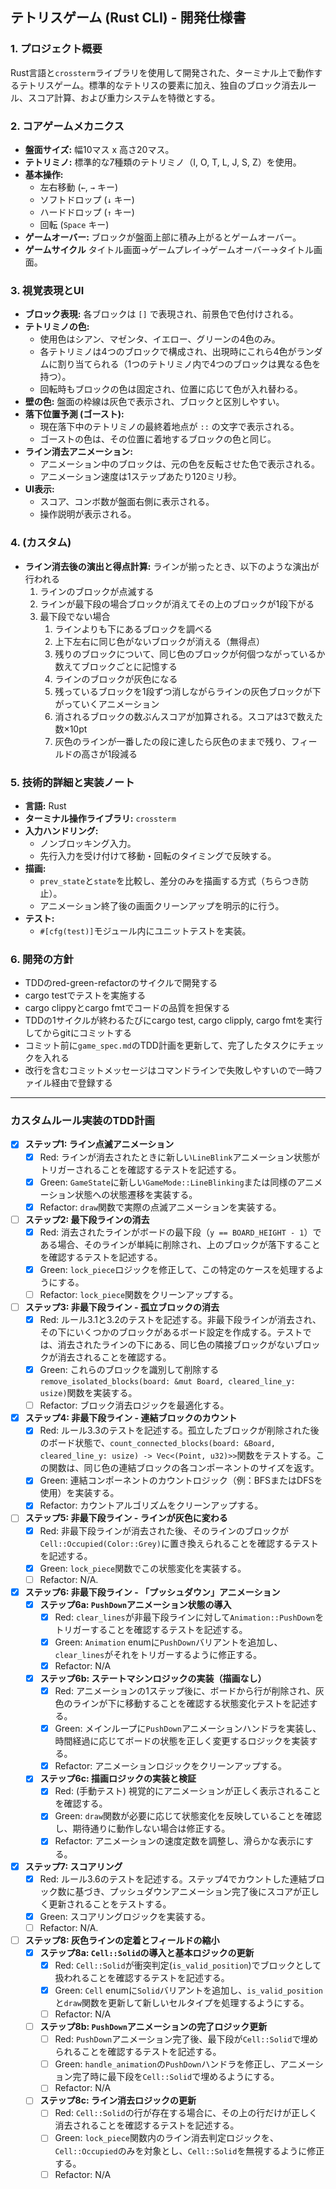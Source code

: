 ## テトリスゲーム (Rust CLI) - 開発仕様書

### 1. プロジェクト概要

Rust言語と`crossterm`ライブラリを使用して開発された、ターミナル上で動作するテトリスゲーム。標準的なテトリスの要素に加え、独自のブロック消去ルール、スコア計算、および重力システムを特徴とする。

### 2. コアゲームメカニクス

*   **盤面サイズ:** 幅10マス x 高さ20マス。
*   **テトリミノ:** 標準的な7種類のテトリミノ（I, O, T, L, J, S, Z）を使用。
*   **基本操作:**
    *   左右移動 (`←`, `→` キー)
    *   ソフトドロップ (`↓` キー)
    *   ハードドロップ (`↑` キー)
    *   回転 (`Space` キー)
*   **ゲームオーバー:** ブロックが盤面上部に積み上がるとゲームオーバー。
*   **ゲームサイクル** タイトル画面→ゲームプレイ→ゲームオーバー→タイトル画面。

### 3. 視覚表現とUI

*   **ブロック表現:** 各ブロックは `[]` で表現され、前景色で色付けされる。
*   **テトリミノの色:**
    *   使用色はシアン、マゼンタ、イエロー、グリーンの4色のみ。
    *   各テトリミノは4つのブロックで構成され、出現時にこれら4色がランダムに割り当てられる（1つのテトリミノ内で4つのブロックは異なる色を持つ）。
    *   回転時もブロックの色は固定され、位置に応じて色が入れ替わる。
*   **壁の色:** 盤面の枠線は灰色で表示され、ブロックと区別しやすい。
*   **落下位置予測 (ゴースト):**
    *   現在落下中のテトリミノの最終着地点が `::` の文字で表示される。
    *   ゴーストの色は、その位置に着地するブロックの色と同じ。
*   **ライン消去アニメーション:**
    *   アニメーション中のブロックは、元の色を反転させた色で表示される。
    *   アニメーション速度は1ステップあたり120ミリ秒。
*   **UI表示:**
    *   スコア、コンボ数が盤面右側に表示される。
    *   操作説明が表示される。

### 4.  (カスタム)

*   **ライン消去後の演出と得点計算:** ラインが揃ったとき、以下のような演出が行われる
    1. ラインのブロックが点滅する
    2. ラインが最下段の場合ブロックが消えてその上のブロックが1段下がる
    3. 最下段でない場合
        1. ラインよりも下にあるブロックを調べる
        2. 上下左右に同じ色がないブロックが消える（無得点）
        3. 残りのブロックについて、同じ色のブロックが何個つながっているか数えてブロックごとに記憶する
        4. ラインのブロックが灰色になる
        5. 残っているブロックを1段ずつ消しながらラインの灰色ブロックが下がっていくアニメーション
        6. 消されるブロックの数ぶんスコアが加算される。スコアは3で数えた数×10pt
        7. 灰色のラインが一番したの段に達したら灰色のままで残り、フィールドの高さが1段減る

### 5. 技術的詳細と実装ノート

*   **言語:** Rust
*   **ターミナル操作ライブラリ:** `crossterm`
*   **入力ハンドリング:**
    *   ノンブロッキング入力。
    *   先行入力を受け付けて移動・回転のタイミングで反映する。
*   **描画:**
    *   `prev_state`と`state`を比較し、差分のみを描画する方式（ちらつき防止）。
    *   アニメーション終了後の画面クリーンアップを明示的に行う。
*   **テスト:**
    *   `#[cfg(test)]`モジュール内にユニットテストを実装。

### 6. 開発の方針

*    TDDのred-green-refactorのサイクルで開発する
*    cargo testでテストを実施する
*    cargo clippyとcargo fmtでコードの品質を担保する
*    TDDの1サイクルが終わるたびにcargo test, cargo clipply, cargo fmtを実行してからgitにコミットする
*    コミット前に`game_spec.md`のTDD計画を更新して、完了したタスクにチェックを入れる
*    改行を含むコミットメッセージはコマンドラインで失敗しやすいので一時ファイル経由で登録する


---

### カスタムルール実装のTDD計画

- [x] **ステップ1: ライン点滅アニメーション**
    - [x] Red: ラインが消去されたときに新しい`LineBlink`アニメーション状態がトリガーされることを確認するテストを記述する。
    - [x] Green: `GameState`に新しい`GameMode::LineBlinking`または同様のアニメーション状態への状態遷移を実装する。
    - [x] Refactor: `draw`関数で実際の点滅アニメーションを実装する。

- [ ] **ステップ2: 最下段ラインの消去**
    - [x] Red: 消去されたラインがボードの最下段（`y == BOARD_HEIGHT - 1`）である場合、そのラインが単純に削除され、上のブロックが落下することを確認するテストを記述する。
    - [x] Green: `lock_piece`ロジックを修正して、この特定のケースを処理するようにする。
    - [ ] Refactor: `lock_piece`関数をクリーンアップする。

- [ ] **ステップ3: 非最下段ライン - 孤立ブロックの消去**
    - [x] Red: ルール3.1と3.2のテストを記述する。非最下段ラインが消去され、その下にいくつかのブロックがあるボード設定を作成する。テストでは、消去されたラインの下にある、同じ色の隣接ブロックがないブロックが消去されることを確認する。
    - [x] Green: これらのブロックを識別して削除する`remove_isolated_blocks(board: &mut Board, cleared_line_y: usize)`関数を実装する。
    - [ ] Refactor: ブロック消去ロジックを最適化する。

- [x] **ステップ4: 非最下段ライン - 連結ブロックのカウント**
    - [x] Red: ルール3.3のテストを記述する。孤立したブロックが削除された後のボード状態で、`count_connected_blocks(board: &Board, cleared_line_y: usize) -> Vec<(Point, u32)>>`関数をテストする。この関数は、同じ色の連結ブロックの各コンポーネントのサイズを返す。
    - [x] Green: 連結コンポーネントのカウントロジック（例：BFSまたはDFSを使用）を実装する。
    - [x] Refactor: カウントアルゴリズムをクリーンアップする。

- [ ] **ステップ5: 非最下段ライン - ラインが灰色に変わる**
    - [x] Red: 非最下段ラインが消去された後、そのラインのブロックが`Cell::Occupied(Color::Grey)`に置き換えられることを確認するテストを記述する。
    - [x] Green: `lock_piece`関数でこの状態変化を実装する。
    - [ ] Refactor: N/A.

- [x] **ステップ6: 非最下段ライン - 「プッシュダウン」アニメーション**
    - [x] **ステップ6a: `PushDown`アニメーション状態の導入**
        - [x] Red: `clear_lines`が非最下段ラインに対して`Animation::PushDown`をトリガーすることを確認するテストを記述する。
        - [x] Green: `Animation` enumに`PushDown`バリアントを追加し、`clear_lines`がそれをトリガーするように修正する。
        - [x] Refactor: N/A
    - [x] **ステップ6b: ステートマシンロジックの実装（描画なし）**
        - [x] Red: アニメーションの1ステップ後に、ボードから行が削除され、灰色のラインが下に移動することを確認する状態変化テストを記述する。
        - [x] Green: メインループに`PushDown`アニメーションハンドラを実装し、時間経過に応じてボードの状態を正しく変更するロジックを実装する。
        - [x] Refactor: アニメーションロジックをクリーンアップする。
    - [x] **ステップ6c: 描画ロジックの実装と検証**
        - [x] Red: (手動テスト) 視覚的にアニメーションが正しく表示されることを確認する。
        - [x] Green: `draw`関数が必要に応じて状態変化を反映していることを確認し、期待通りに動作しない場合は修正する。
        - [x] Refactor: アニメーションの速度定数を調整し、滑らかな表示にする。

- [x] **ステップ7: スコアリング**
    - [x] Red: ルール3.6のテストを記述する。ステップ4でカウントした連結ブロック数に基づき、プッシュダウンアニメーション完了後にスコアが正しく更新されることをテストする。
    - [x] Green: スコアリングロジックを実装する。
    - [ ] Refactor: N/A.

- [ ] **ステップ8: 灰色ラインの定着とフィールドの縮小**
    - [x] **ステップ8a: `Cell::Solid`の導入と基本ロジックの更新**
        - [x] Red: `Cell::Solid`が衝突判定(`is_valid_position`)でブロックとして扱われることを確認するテストを記述する。
        - [x] Green: `Cell` enumに`Solid`バリアントを追加し、`is_valid_position`と`draw`関数を更新して新しいセルタイプを処理するようにする。
        - [ ] Refactor: N/A
    - [ ] **ステップ8b: `PushDown`アニメーションの完了ロジック更新**
        - [ ] Red: `PushDown`アニメーション完了後、最下段が`Cell::Solid`で埋められることを確認するテストを記述する。
        - [ ] Green: `handle_animation`の`PushDown`ハンドラを修正し、アニメーション完了時に最下段を`Cell::Solid`で埋めるようにする。
        - [ ] Refactor: N/A
    - [ ] **ステップ8c: ライン消去ロジックの更新**
        - [ ] Red: `Cell::Solid`の行が存在する場合に、その上の行だけが正しく消去されることを確認するテストを記述する。
        - [ ] Green: `lock_piece`関数内のライン消去判定ロジックを、`Cell::Occupied`のみを対象とし、`Cell::Solid`を無視するように修正する。
        - [ ] Refactor: N/A
